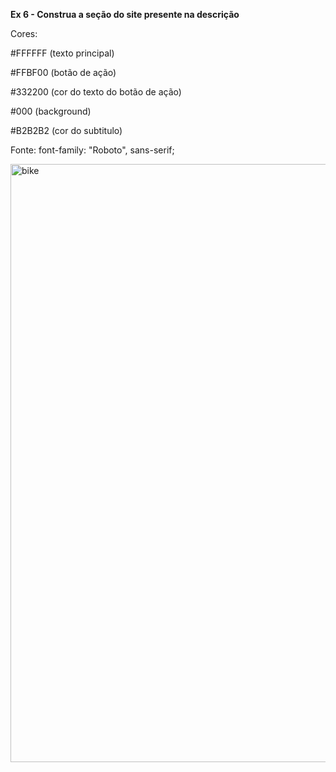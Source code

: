 <b>Ex 6 - Construa a seção do site presente na descrição</br></b>

Cores:

#FFFFFF (texto principal)

#FFBF00 (botão de ação)

#332200 (cor do texto do botão de ação)

#000 (background)

#B2B2B2 (cor do subtitulo)

Fonte: font-family: "Roboto", sans-serif;


<img width="957" alt="bike" src="https://github.com/jaquelinemarina/FuturoDEV_M1S07/assets/153782247/7b78b6d5-36ed-4494-adb1-840869b17f44">

